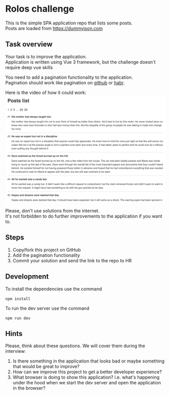 # Rolos challenge

This is the simple SPA application repo that lists some posts.\
Posts are loaded from https://dummyjson.com

## Task overview

Your task is to improve the application.\
Application is written using Vue 3 framework, but the challenge doesn't require deep vue skills

You need to add a pagination functionality to the application.\
Pagination should work like pagination on [github](https://github.com/search?q=test&type=Repositories) or [habr](https://habr.com/en/all/).

Here is the video of how it could work:
[![Watch the video](info/preview.png)](info/recording.mp4)

Please, don't use solutions from the internet.\
It's not forbidden to do further improvements to the application if you want to.

## Steps

1. Copy/fork this project on GitHub
2. Add the pagination functionality
3. Commit your solution and send the link to the repo to HR

## Development

To install the dependencies use the command
```shell
npm install
```

To run the dev server use the command
```shell
npm run dev
```

## Hints

Please, think about these questions. We will cover them during the interview:
1. Is there something in the application that looks bad or maybe something that would be great to improve?
2. How can we improve this project to get a better developer experience?
3. What browser is doing to show this application? i.e. what's happening under the hood when we start the dev server and open the application in the browser?
